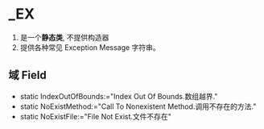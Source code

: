 # \_EX

1.  是一个**静态类**, 不提供构造器
2.  提供各种常见 Exception Message 字符串。

## 域 Field 

- static IndexOutOfBounds:="Index Out Of Bounds.数组越界."
- static NoExistMethod:="Call To Nonexistent Method.调用不存在的方法."
- static NoExistFile:="File Not Exist.文件不存在"

